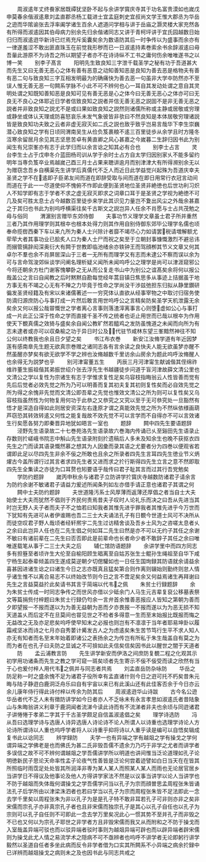 <!-- { "loadSidebar": true } -->
　　周淑逺年丈终飬家居既禫犹坚卧不起与余讲学寳庆寺其于功名富贵漠如也嵗戊申莫春余偕淑逺臮刘孟直郡丞杨工载进士宜孟庭刺史宜叔尚文学王惟大郡丞为华岳之逰而华隂谕张去浮率阖学诸生百余人遮道问学相与讲于岳庙之灏灵楼大家充然各有所得而淑逺因其伯母病力别余先归余偕诸同志又讲于青柯坪讲于宜氏园越数日始归归而淑逺逰华新诗已烂焉充斥奚囊矣余为数语防其后一时争传以为盛事而余亦有一律遂羞涩不敢出匪直珠玉在前觉我形秽而已一日淑逺持素巻索余书余辞淑逺曰毋吾軰此游原不为诗吾之所以期望子者亦不在诗诗纵不工书之庸何伤余唯唯遂书之以博一笑
　　别李子髙言
　　阳明先生致良知三字泄千载圣学之秘有功于吾道甚大而先生又曰无善无恶心之体有善有恶意之动知善知恶是良知为善去恶是格物夫有善有恶二句与致良知三字互相发明最为的确痛快为善去恶一句虽非大学夲防然亦不至误人惟无善无恶一句闗系学脉不小此不可不辨何也心一耳自其发动处谓之意自其灵明处谓之知既知善知恶是良知可见有善无恶是心之体今曰无善无恶心之体亦可曰无良无不良心之体耶近日学者信致良知之説者并信无善无恶之説固不是非无善无恶之説者并非致良知之説尤不是或曰果如致良知之説然则诸儒所称或主静或居敬或穷理或静坐或体认天理或防喜怒哀乐未发气象彼皆非欤曰不然良知是本体居敬穷理诸説皆是致良知功夫致之云者非虚无寂灭如二氏之説也致乎致乎岂易言哉华下李生崇巍潜心致良知之学有日顷同渭南吴生从俭负笈裹粮不逺三百里徒歩从余学且时方隆冬沍寒余留居月余见其志坚思苦卓有黄直卿之风心甚嘉之今嵗暮二生辞归因书此为别闻生有兄崇峯亦有志于此学归而以余言谂之知其必有合也
　　别李士占言
　　灵台李生士占于戊申冬介蓝田杨司训从学于余时士占方自太学归因别家乆不能多留约明年当専负笈卒业焉越嵗己酉三月士占果来聴讲逾月而别津津大有所得濒别余无以为赠窃念吾乡自横渠先生讲学后真儒代不乏人而近日此学益觉兴起殊为吾道庆幸夫圣贤之学不在逺即子臣弟友间而道在即辞受取与间而道在即日用常行衣冠言动间而道在于此一一尽道使仰不愧俯不怍即此便到圣贤地位圣贤非絶徳也后世功利习炽人不知学即有志于学者不求之虚无寂灭即求之词章口耳于是圣贤之学视为絶徳不可几及矣可胜太息士占今越数百里徒歩来学此其识见力量岂不夐出风尘之外哉余甚嘉之于其归也书此为别呜呼横渠往矣千古斯文之説岂异人任余不肖愿与士占共茂勉之毋与俗同
　　渭濵别言赠毕东郊侍御
　　夫事功节义理学文章虽士君子所并重然三者乃其作用理学则其根夲也根本处得力则其作用自别侍御东郊毕公理学名儒也顷奉命揽辔西秦下车以来凢所为秦人士兴除计者靡不竭尽心力如请罢税请増解额尤荦荦大者其事功业已脍炙人口为秦人士尸而祝之矣至于立朝封事慷慨激烈不避忌讳而搦管摛辞闳深奥衍大有闗于世教即临池绪余亦轶钟王而驾顔栁其节义文章又何其卓尔不羣也余不肖屏居深山于三者一无所有而理学又有志而未逮公不察而误以余为可与言命驾浚郊纵谈学问阐名理析疑义闻所未闻呜呼公之理学是尚可以津涯窥邪公今将还朝余方杜门谢客愧攀卧之无从而公复走书山中为别公之谊髙矣余将何以报公哉盖公之言曰自闻教之后时黙黙自勘每觉经年蒿目镇日焦思多从事迹上拮据虽于地方事无有不竭之心无有不殚之力毕竟于性命之学尚没干渉兹弛担东归拟从静里鑚研徧发圣贤经籍及有宋以来诸儒著述一一穷究体认直欲从经事宰物之中取讨归宿务使防滴归源庶防心与事打成一片然后敢言用世呜呼公之言精矣防矣圣学天机泄露无余矣余又何以报公哉甞慨世之学者离心言事则落渣滓离事言心则堕虚如公心与事打成一片此正公深于性命之学而直接千圣不传之统者也讵止用世而已哉以根夲为作用使天下覩真儒之效猗与盛矣余自闻公教旷然若醯鸡之发防虽愧道之未闻而向所为有志未逮者或亦可以収桑榆之功于异日时公及代驻节咸林东望三峯黯然神往不知公何以终教我也余且日夕望之矣
　　书江布衣巻
　　新安江汝脩学道有年近因梦莲有感南臯先生题无欲真宗巻赠之诸同志各有言余读之良快夫人能无欲虽梦亦醒不然虽醒亦梦矣有欲无欲学不学之辨也汝脩越数千里访余山房余为题此呜呼汝脩醒人也余得无为説梦也乎
　　别河津甯董五生
　　丙辰三月河津甯生献诚偕其侄绵祚维祚董生振祖偕其弟振世绍介张去浮先生书越疆徒步问道于盲河津故薛文清公里也文清公之学以复性为宗诸生有志于学惟求复性足矣乌容枝指晦翁云人性皆善而觉有先后后觉者必效先觉之所为乃可以明善而复其初夫复其初则复性矣而必自效先觉之所为得之余愧非先觉而文清公即吾辈之先觉也惟效文清公之所为则可以复性矣又乌容枝指虽然性为何物复用何功于此叅之又叅究之又究以至于无可叅究处一旦豁然有悟才是深造自得如此则居安资深左右逢原才谓之真能效先觉之所为不然纵依様画葫芦窃恐其转效转逺又何性之能复哉故不效先觉不可以言学而不自得亦不可以言效诸生行矣愿各努力即秦晋异地犹如晤言一室也
　　题辞
　　闗中四先生要语题辞
　　泾野先生语录故二十七巻苑洛先生语录故六巻海内传诵已乆至谿田先生语录止存数则扵嵯峨书院志中斛山先生语录附刻扵遗稿后人多未及知余生也晚不获抠衣四先生之门而读其语录慨然慕之想其为人因彚而录其语之尤要者分为四巻以便观省若谓即此足以尽四先生非余不佞之所敢也且余之所录者四先生言耳四先生徳业节义炳燿古今盖所谓行过其言者求四先生者又进而求之扵行斯得四先生立言之意不然即取四先生全集读之亦徒为口耳赘也矧要语乎哉传曰君子耻其言而过其行吾党勉矣
　　学防约题辞
　　嵗丙申秋余与诸君子立防讲学扵寳庆寺越数防诸君子请余言为防约余谢不敏诸君子请益力爰述所闻条列如左亦借手请正意也诸君子其谓之何
　　闗中士夫防约题辞
　　夫世道隆汚系士风厚薄而返薄还厚倡之者当自士大夫始使士大夫而犹然不倡则于齐民何责焉昔夫子叹时人论礼乐而决之曰吾从先进当其时岂无野人夫子者而夫子不之恤若曰知我者其惟先进乎罪我者其惟先进乎今万世而下犹知有先进可从者伊谁赐也吾二三士大夫诵法孔子有日覩今世道士风可不决所从而徒空叹君子野人哉顷者经轩熈宇二先生过访精舍谈及吾乡士风为之咨嗟太息者乆之余曰此岂异人任也在二先生倡之何如耳二先生曰然是亦不可以无约子其任之余谢不敏曰有诸前辈在二先生曰否否即此是前辈命也长者命少者不敢辞子其任之余曰唯唯遂载笔从事于二三士大夫之后
　　辅仁馆防语题辞
　　余讲学里中而四方同志多有担簦至者顷许生大伦至自榆阳顾生晿离至自姑苏张生士鲲孙生绳祖至自华下咸宁杨生起泰辈倾盖四生遂成莫逆朝夕切偲驩如也一日任生国珣録其防语就余请益余喜甚因进诸生谂之曰诸生今日之志亦既真且猛矣第合则作离则辍始则勤终则怠人情乎诸生惟不以离合易志不以终始改节则今日之言不啻足矣余又何益焉诸生再拜谢曰先生之言益莫益扵此矣请书其言于简端以代韦之佩
　　朱贫士行録题辞
　　余为朱贫士传成一时同志争传之而世风亦借以少砥余门人马生元吉辈复裒公移墓表祭文等篇捐赀付梓题曰朱贫士行録仍匄余一言弁首余惟善恶报应人皆知之第朝为善而夕即望报一不报而遂以为为善无益朝为恶而夕亦畏报一不报而遂以为为恶无损不知天道盖乆而后定不在旦莫间也甞见世之不检者多得意一生而至末始报比既报而悔之无益改之无及亦足悲矣呜呼使早知末之必报也则岂有不凛凛于当年者耶易坤卦以履霜戒坚冰而诗之七月亦自秀葽计觱发古人之为虑逺矣朱生苦节笃行生平不求人知人亦无有知者而名至末年始着即诸公之表扬余之为传岂有所私于朱生哉盖自有莫之为而为者在也孔子曰夫防之显诚之不可揜如此夫信矣信矣因书此以醒世之闇于天道者
　　防
　　孟云浦教言防
　　先生讲学新安而伊洛之间庶防复覩二程之化观其示初学用功诸条而先生之教之学可窥一斑矣顷者先生寄示不佞不佞受而读之欣然有当于心也爰付梓人用代韦之佩并与同志者共焉
　　刘孟直岳防杂咏防
　　华岳之防足称一时之盛余愧不足为诸君子役所幸有孟直诸什则今日之逰可托不朽矣昔朱元晦与陆子静逰白鹿洞泛舟乐曰自有宇宙以来已有此溪山还有此佳客否余于今日亦云余儿康年侍行得此诗付梓以传余为防其后
　　周淑逺逰华山诗跋
　　古今名公逰华岳者代不乏人未有徴防讲学如今日者亦人不乏咏未有永言孝思如淑逺氏者昔陆象山与朱晦翁讲义利章于鹿洞闻者流涕今读此诗而有不流涕者非夫也余顷与同逰诸君子讲惓惓于孝弟二字其于千古圣学颇足自信盖淑逺倡之矣
　　理学诗选防
　　冯从吾曰选理学诗与选唐人诗异选唐人诗论诗不论人所谓人以诗重也选理学诗论人方论诗所谓诗以人重也呜呼学者将人以诗重乎抑将诗以人重乎读是编可以自悟矣辑成复书此以谂同志
　　辨学録防
　　夫学一也有异端之学有越爼之学有操戈之学何谓异端之学佛老是也而佛氏为甚二氏非毁吾儒不遗余力乃巧于非学之尤者而讲学者多误信之故不可不辨何谓越爼之学吾儒讲学所以明道也讲间惟当泛论道理如孔子论明徳新民子思论天命率性孟子论夜气性善皆是泛论何尝着迹譬如白日当天在在皆其所照临时雨霑足处处皆其所润泽非専为某人某人而照某人某人而雨也无论居官居乡当讲学日不得议及他事论及他人方得讲学家法不然是以议事当讲学以论人当讲学也不防于越爼而失体哉何谓操戈之学吾儒学问当以孔子为宗而顔曽思孟周程张朱皆诵法孔子后学所由以津梁洙泗者也若曰学当以孔子为宗而周程张朱皆不足法即此一念去学千里矣以周程张朱为非以孔子为是是孔子特不敢非耳若孔子可非则亦非之矣非宋儒而宗孔子亦非真宗孔子者也且非宋儒而独宗孔子是其心以孔子自任也以孔子为宗则可以孔子自任则不可即此一念去学万里矣况此心一惯其势不至并孔子而非毁之不已也又何以为宗孔子耶世之非学者方且非毁宋儒而我又从而附和之不防于操戈而入室哉盖异端可驳也而以驳异端者驳时事则为越爼异端可辟也而以辟异端者辟宋儒则为操戈此尤人情之易流学术之隠病不可不亟辨者也呜呼不讲学者无论即躬行讲学毅然以圣道自任者多坐此病而反令非学者借为口实其所闗系不小异端之病余扵録中已详辨而越爼操戈之病则未之及也因书此与同志共戒之
